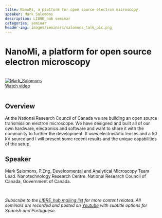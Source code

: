 ```yaml
---
title: NanoMi, a platform for open source electron microscopy
speaker: Mark Salomons
description: LIBRE_hub seminar
categories: seminar
header-img: images/seminars/salomons_talk_pic.png
---
```


# NanoMi, a platform for open source electron microscopy

<br>

<div class="thumbnail-container">
  <a href="https://youtu.be/0qwgrALTLbQ">
    <img class="thumbnail" src="http://img.youtube.com/vi/0qwgrALTLbQ/0.jpg" alt="Mark_Salomons">
    <div class="overlay">
      <span class="text">Watch video</span>
    </div>
  </a>
</div>

<br>

## Overview
At the National Research Council of Canada we are building an open source transmission electron microscope. We have designed and built all of our own hardware, electronics and software and want to share it with the community to further the development. It uses electrostatic lenses and a 50 kV source and I will present some recent results and the unique capabilities of the setup.

## Speaker
Mark Salomons, P.Eng. Developmental and Analytical Microscopy Team Lead. Nanotechnology Research Centre. National Research Council of Canada, Government of Canada.

<br>

*Subscribe to the [LIBRE_hub mailing list](https://mailchi.mp/2efa11be3d6b/libre_hub) for more content related. All seminars are recorded and posted on [Youtube](https://www.youtube.com/channel/UCKaffupDA8KKrDE0rd668Xw) with subtitle options for Spanish and Portuguese.*
